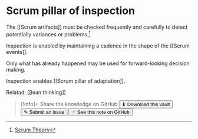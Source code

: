# Scrum pillar of inspection

The [[Scrum artifacts]] must be checked frequently and carefully to detect potentially variances or problems.[^1]

Inspection is enabled by maintaining a cadence in the shape of the [[Scrum events]].

Only what has already happened may be used for forward-looking decision making.

Inspection enables [[Scrum pillar of adaptation]].

Relatad: [[lean thinking]]

[^1]: [Scrum Theory](https://scrumguides.org/scrum-guide.html#scrum-theory)


> [!info]+ Share the knowledge on GitHub
> [<button>⬇ Download this vault</button>](https://github.com/mauvera94/Agile-Multiverse) [<button> ✎ Submit an issue</button>](https://github.com/mauvera94/Agile-Multiverse/issues) [<button> ☞ See this note on GitHub</button>](<https://github.com/mauvera94/Agile-Multiverse/blob/main/Agile_Multiverse/Scrum pillar of inspection.md>)